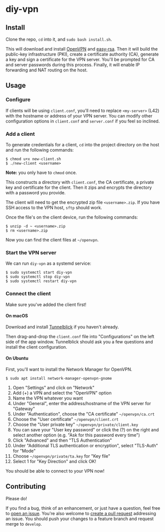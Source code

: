 # diy-vpn

## Install
Clone the repo, `cd` into it, and `sudo bash install.sh`.

This will download and install [OpenVPN](https://openvpn.net/) and [easy-rsa](https://github.com/OpenVPN/easy-rsa). Then it will build the public-key infrastructure (PKI), create a certificate authority (CA), generate a key and sign a certificate for the VPN server. You'll be prompted for CA and server passwords during this process. Finally, it will enable IP forwarding and NAT routing on the host.

## Usage

### Configure
If clients will be using `client.conf`, you'll need to replace `<my-server>` (L42) with the hostname or address of your VPN server. You can modify other configuration options in `client.conf` and `server.conf` if you feel so inclined.

### Add a client
To generate credentials for a client, `cd` into the project directory on the host and run the following commands:

```
$ chmod u+x new-client.sh
$ ./new-client <username>
```

**Note:** you only have to `chmod` once.

This constructs a directory with `client.conf`, the CA certificate, a private key and certificate for the client. Then it zips and encrypts the directory with a password you provide.

The client will need to get the encrypted zip file `<username>.zip`. If you have SSH access to the VPN host, `sftp` should work.

Once the file's on the client device, run the following commands:

```
$ unzip -d ~ <username>.zip
$ rm <username>.zip
```

Now you can find the client files at `~/openvpn`.

### Start the VPN server
We can run `diy-vpn` as a systemd service:

```
$ sudo systemctl start diy-vpn
$ sudo systemctl stop diy-vpn
$ sudo systemctl restart diy-vpn
```

### Connect the client
Make sure you've added the client first!

#### On macOS
Download and install [Tunnelblick](https://tunnelblick.net/downloads.html) if you haven't already.

Then drag-and-drop the `client.conf` file into "Configurations" on the left side of the app window. Tunnelblick should ask you a few questions and install the client configuration.

#### On Ubuntu
First, you'll want to install the Network Manager for OpenVPN.

```
$ sudo apt install network-manager-openvpn-gnome
```

1. Open "Settings" and click on "Network"
1. Add (+) a VPN and select the "OpenVPN" option
1. Name the VPN whatever you want
1. Under "General", enter the address/hostname of the VPN server for "Gateway"
1. Under "Authentication", choose the "CA certificate" `~/openvpn/ca.crt`
1. Choose the "User certificate" `~/openvpn/client.crt`
1. Choose the "User private key" `~/openvpn/private/client.key`
1. You can save your "User key password" or click the (?) on the right and select another option (e.g. "Ask for this password every time")
1. Click "Advanced" and then "TLS Authentication"
1. Under "Additional TLS authentication or encryption", select "TLS-Auth" for "Mode"
1. Choose `~/openvpn/private/ta.key` for "Key file"
1. Select 1 for "Key Direction" and click OK!

You should be able to connect to your VPN now!

## Contributing

Please do!

If you find a bug, think of an enhancement, or just have a question, feel free to [open an issue](https://github.com/zbo14/diy-vpn/issues/new). You're also welcome to [create a pull request](https://github.com/zbo14/diy-vpn/compare/develop...) addressing an issue. You should push your changes to a feature branch and request merge to `develop`.
